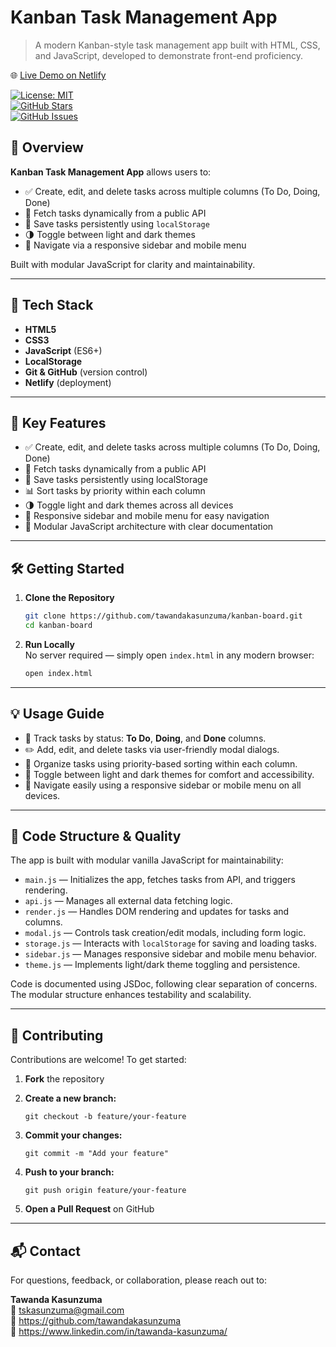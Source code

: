 # Kanban Task Management App

> A modern Kanban-style task management app built with HTML, CSS, and JavaScript, developed to demonstrate front-end proficiency.

🌐 [Live Demo on Netlify](https://tawanda-kanban-task-manager.netlify.app/)

[![License: MIT](https://img.shields.io/badge/License-MIT-blue.svg)](LICENSE)  
[![GitHub Stars](https://img.shields.io/github/stars/tawandakasunzuma/kanban-board?style=social)](https://github.com/tawandakasunzuma/kanban-board/stargazers)  
[![GitHub Issues](https://img.shields.io/github/issues/tawandakasunzuma/kanban-board)](https://github.com/tawandakasunzuma/kanban-board/issues)

## 📝 Overview

**Kanban Task Management App** allows users to:

- ✅ Create, edit, and delete tasks across multiple columns (To Do, Doing, Done)  
- 🔄 Fetch tasks dynamically from a public API  
- 💾 Save tasks persistently using `localStorage`  
- 🌗 Toggle between light and dark themes  
- 📱 Navigate via a responsive sidebar and mobile menu  

Built with modular JavaScript for clarity and maintainability.

---

## 🧰 Tech Stack

- **HTML5**
- **CSS3**
- **JavaScript** (ES6+)
- **LocalStorage**
- **Git & GitHub** (version control)
- **Netlify** (deployment)

---

## 🚀 Key Features

- ✅ Create, edit, and delete tasks across multiple columns (To Do, Doing, Done)  
- 🔄 Fetch tasks dynamically from a public API  
- 💾 Save tasks persistently using localStorage  
- 📊 Sort tasks by priority within each column  
- 🌗 Toggle light and dark themes across all devices  
- 📱 Responsive sidebar and mobile menu for easy navigation  
- 🧩 Modular JavaScript architecture with clear documentation

---

## 🛠️ Getting Started

1. **Clone the Repository**

   ```bash
   git clone https://github.com/tawandakasunzuma/kanban-board.git
   cd kanban-board

   ```

2. **Run Locally**  
   No server required — simply open `index.html` in any modern browser:

   ```bash
   open index.html
   ```

---

## 💡 Usage Guide

- 📌 Track tasks by status: **To Do**, **Doing**, and **Done** columns.  
- ✏️ Add, edit, and delete tasks via user-friendly modal dialogs.  
- 🎯 Organize tasks using priority-based sorting within each column.  
- 🌙 Toggle between light and dark themes for comfort and accessibility.  
- 📱 Navigate easily using a responsive sidebar or mobile menu on all devices.

---

## 📖 Code Structure & Quality

The app is built with modular vanilla JavaScript for maintainability:

- `main.js` — Initializes the app, fetches tasks from API, and triggers rendering.  
- `api.js` — Manages all external data fetching logic.  
- `render.js` — Handles DOM rendering and updates for tasks and columns.  
- `modal.js` — Controls task creation/edit modals, including form logic.  
- `storage.js` — Interacts with `localStorage` for saving and loading tasks.  
- `sidebar.js` — Manages responsive sidebar and mobile menu behavior.  
- `theme.js` — Implements light/dark theme toggling and persistence.  

Code is documented using JSDoc, following clear separation of concerns.  
The modular structure enhances testability and scalability.

---

## 🧩 Contributing

Contributions are welcome! To get started:

1. **Fork** the repository

2. **Create a new branch:**

   ```git checkout -b feature/your-feature```

3. **Commit your changes:**

   ```git commit -m "Add your feature"```

4. **Push to your branch:**

   ```git push origin feature/your-feature```

5. **Open a Pull Request** on GitHub

---

## 📬 Contact

For questions, feedback, or collaboration, please reach out to:

**Tawanda Kasunzuma**  
📧 tskasunzuma@gmail.com  
🔗 https://github.com/tawandakasunzuma  
🔗 https://www.linkedin.com/in/tawanda-kasunzuma/

